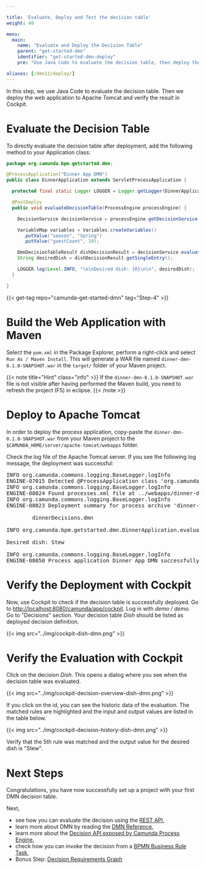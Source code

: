 ```yaml
---

title: 'Evaluate, Deploy and Test the decision table'
weight: 40

menu:
  main:
    name: "Evaluate and Deploy the Decision Table"
    parent: "get-started-dmn"
    identifier: "get-started-dmn-deploy"
    pre: "Use Java Code to evaluate the decision table, then deploy the web application to Apache Tomcat and verify the result in Cockpit."

aliases: [/dmn11/deploy/]
---
```


In this step, we use Java Code to evaluate the decision table. Then we deploy the web application to Apache Tomcat and verify the result in Cockpit.

# Evaluate the Decision Table

To directly evaluate the decision table after deployment, add the following method to your Application class:

```java
package org.camunda.bpm.getstarted.dmn;

@ProcessApplication("Dinner App DMN")
public class DinnerApplication extends ServletProcessApplication {

  protected final static Logger LOGGER = Logger.getLogger(DinnerApplication.class.getName());

  @PostDeploy
  public void evaluateDecisionTable(ProcessEngine processEngine) {

    DecisionService decisionService = processEngine.getDecisionService();

    VariableMap variables = Variables.createVariables()
      .putValue("season", "Spring")
      .putValue("guestCount", 10);

    DmnDecisionTableResult dishDecisionResult = decisionService.evaluateDecisionTableByKey("dish", variables);
    String desiredDish = dishDecisionResult.getSingleEntry();

    LOGGER.log(Level.INFO, "\n\nDesired dish: {0}\n\n", desiredDish);
  }

}
```

{{< get-tag repo="camunda-get-started-dmn" tag="Step-4" >}}

# Build the Web Application with Maven

Select the `pom.xml` in the Package Explorer, perform a right-click and select `Run As / Maven Install`. This will generate a WAR file named `dinner-dmn-0.1.0-SNAPSHOT.war` in the `target/` folder of your Maven project.

{{< note title="Hint" class="info" >}}
If the `dinner-dmn-0.1.0-SNAPSHOT.war` file is not visible after having performed the Maven build, you need to refresh the project (F5) in eclipse.
{{< /note >}}


# Deploy to Apache Tomcat

In order to deploy the process application, copy-paste the `dinner-dmn-0.1.0-SNAPSHOT.war` from your Maven project to the `$CAMUNDA_HOME/server/apache-tomcat/webapps` folder.

Check the log file of the Apache Tomcat server. If you see the following log message, the deployment was successful:

<pre class="console">
INFO org.camunda.commons.logging.BaseLogger.logInfo
ENGINE-07015 Detected @ProcessApplication class 'org.camunda.bpm.getstarted.dish.DishApplication'
INFO org.camunda.commons.logging.BaseLogger.logInfo
ENGINE-08024 Found processes.xml file at ../webapps/dinner-dmn-0.1.0-SNAPSHOT/WEB-INF/classes/META-INF/processes.xml
INFO org.camunda.commons.logging.BaseLogger.logInfo
ENGINE-08023 Deployment summary for process archive 'dinner-dmn':

        dinnerDecisions.dmn

INFO org.camunda.bpm.getstarted.dmn.DinnerApplication.evaluateDecisionTable 

Desired dish: Stew

INFO org.camunda.commons.logging.BaseLogger.logInfo
ENGINE-08050 Process application Dinner App DMN successfully deployed
</pre>


# Verify the Deployment with Cockpit

Now, use Cockpit to check if the decision table is successfully deployed. Go to [http://localhost:8080/camunda/app/cockpit](http://localhost:8080/camunda/app/cockpit). Log in with *demo / demo*. Go to "Decisions" section. Your decision table *Dish* should be listed as deployed decision definition.

{{< img src="../img/cockpit-dish-dmn.png" >}}


# Verify the Evaluation with Cockpit

Click on the decision *Dish*. This opens a dialog where you see when the decision table was evaluated.

{{< img src="../img/cockpit-decision-overview-dish-dmn.png" >}}

If you click on the id, you can see the historic data of the evaluation. The matched rules are highlighted and the input and output values are listed in the table below.

{{< img src="../img/cockpit-decision-history-dish-dmn.png" >}}

Verify that the 5th rule was matched and the output value for the desired dish is "Stew".

# Next Steps

Congratulations, you have now successfully set up a project with your first DMN decision table.

Next,

* see how you can evaluate the decision using the [REST API](/manual/latest/reference/rest/decision-definition/post-evaluate/),
* learn more about DMN by reading the [DMN Reference](/manual/latest/reference/dmn/),
* learn more about the [Decision API exposed by Camunda Process Engine](/manual/latest/user-guide/process-engine/decisions/),
* check how you can invoke the decision from a [BPMN Business Rule Task](/manual/latest/reference/bpmn20/tasks/business-rule-task/),
* Bonus Step: [Decision Requirements Graph](../drg) 
